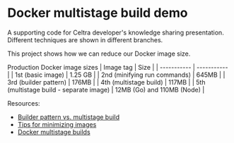# Docker multistage build demo

A supporting code for Celtra developer's knowledge sharing presentation. Different techniques are shown in different branches.

This project shows how we can reduce our Docker image size.

Production Docker image sizes
| Image tag      | Size |
| ----------- | ----------- |
| 1st (basic image)      | 1.25 GB       |
| 2nd (minifying run commands)   | 645MB        |
| 3rd (builder pattern)   | 176MB        |
| 4th (multistage build)   | 117MB        |
| 5th (multistage build - separate image)   | 12MB (Go) and 110MB (Node)  |

Resources:
- [Builder pattern vs. multistage build](https://blog.alexellis.io/mutli-stage-docker-builds/)
- [Tips for minimizing images](https://hackernoon.com/tips-to-reduce-docker-image-sizes-876095da3b34)
- [Docker multistage builds](https://docs.docker.com/develop/develop-images/multistage-build/)
